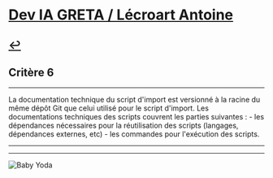 
# [Dev IA GRETA / Lécroart Antoine](https://github.com/Dev-IA-2024/antoine.lecroart)

[↩️](..)
---

## Critère 6

---

La documentation technique du script d'import est versionné à la racine du même dépôt Git que celui utilisé pour le script d'import. Les documentations techniques des scripts couvrent les parties suivantes : - les dépendances nécessaires pour la réutilisation des scripts (langages, dépendances externes, etc) - les commandes pour l'exécution des scripts.

---
---
![Baby Yoda](https://images3.alphacoders.com/110/1108129.jpg)
